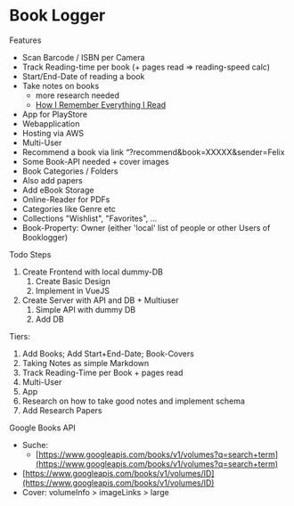 # Book Logger

Features

- Scan Barcode / ISBN per Camera
- Track Reading-time per book (+ pages read => reading-speed calc)
- Start/End-Date of reading a book
- Take notes on books
    - more research needed
    - [How I Remember Everything I Read](https://www.youtube.com/watch?v=AjoxkxM_I5g)
- App for PlayStore
- Webapplication
- Hosting via AWS
- Multi-User
- Recommend a book via link “?recommend&book=XXXXX&sender=Felix
- Some Book-API needed + cover images
- Book Categories / Folders
- Also add papers
- Add eBook Storage
- Online-Reader for PDFs
- Categories like Genre etc
- Collections "Wishlist", "Favorites", ...
- Book-Property: Owner (either 'local' list of people or other Users of Booklogger)


Todo Steps

1. Create Frontend with local dummy-DB
    1. Create Basic Design
    2. Implement in VueJS
2. Create Server with API and DB + Multiuser
    1. Simple API with dummy DB
    2. Add DB

Tiers:

1. Add Books; Add Start+End-Date; Book-Covers
2. Taking Notes as simple Markdown
3. Track Reading-Time per Book + pages read
4. Multi-User
5. App
6. Research on how to take good notes and implement schema
7. Add Research Papers

Google Books API

- Suche:
    - [https://www.googleapis.com/books/v1/volumes?q=search+term](https://www.googleapis.com/books/v1/volumes?q=search+term)
- [https://www.googleapis.com/books/v1/volumes/ID](https://www.googleapis.com/books/v1/volumes/ID)
- Cover: volumeInfo > imageLinks > large